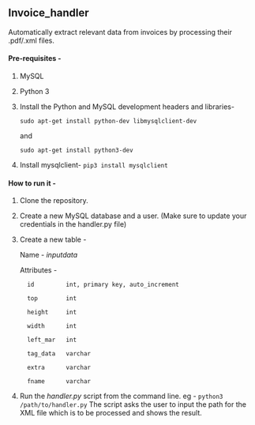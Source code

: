 ## Invoice_handler

Automatically extract relevant data from invoices by processing their .pdf/.xml files.

#### Pre-requisites - 
1. MySQL
2. Python 3
3. Install the Python and MySQL development headers and libraries-

   ```sudo apt-get install python-dev libmysqlclient-dev```
   
   and 
   
   ```sudo apt-get install python3-dev```
   
4. Install mysqlclient- 
```pip3 install mysqlclient```   

#### How to run it - 

1. Clone the repository.
2. Create a new MySQL database and a user. (Make sure to update your credentials in the handler.py file)
3. Create a new table -

   Name -   *inputdata*
   
   Attributes - 
   
         id         int, primary key, auto_increment
   
         top        int
                
         height     int
                
         width      int
                
         left_mar   int
                
         tag_data   varchar
                
         extra      varchar
                
         fname      varchar
                
                
4. Run the *handler.py* script from the command line. 
   eg - ```python3 /path/to/handler.py```
   The script asks the user to input the path for the XML file which is to be processed and shows the result.
